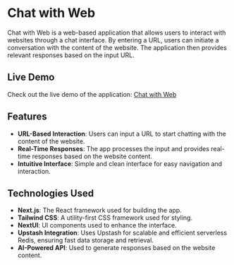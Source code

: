 # Chat with Web

Chat with Web is a web-based application that allows users to interact with websites through a chat interface. By entering a URL, users can initiate a conversation with the content of the website. The application then provides relevant responses based on the input URL.

## Live Demo

Check out the live demo of the application: [Chat with Web](https://chat-with-web.vercel.app)

## Features

- **URL-Based Interaction**: Users can input a URL to start chatting with the content of the website.
- **Real-Time Responses**: The app processes the input and provides real-time responses based on the website content.
- **Intuitive Interface**: Simple and clean interface for easy navigation and interaction.

## Technologies Used

- **Next.js**: The React framework used for building the app.
- **Tailwind CSS**: A utility-first CSS framework used for styling.
- **NextUI**: UI components used to enhance the interface.
- **Upstash Integration**: Uses Upstash for scalable and efficient serverless Redis, ensuring fast data storage and retrieval.
- **AI-Powered API**: Used to generate responses based on the website content.
